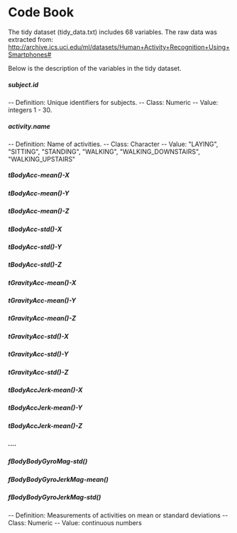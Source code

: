 # Code Book

The tidy dataset (tidy_data.txt) includes 68 variables. The raw data was extracted from: http://archive.ics.uci.edu/ml/datasets/Human+Activity+Recognition+Using+Smartphones#

Below is the description of the variables in the tidy dataset.

##### subject.id

-- Definition: Unique identifiers for subjects. 
-- Class: Numeric
-- Value: integers 1 - 30.

##### activity.name

-- Definition: Name of activities. 
-- Class: Character
-- Value: "LAYING", "SITTING", "STANDING", "WALKING", "WALKING_DOWNSTAIRS", "WALKING_UPSTAIRS"

##### tBodyAcc-mean()-X
##### tBodyAcc-mean()-Y
##### tBodyAcc-mean()-Z
##### tBodyAcc-std()-X
##### tBodyAcc-std()-Y
##### tBodyAcc-std()-Z
##### tGravityAcc-mean()-X
##### tGravityAcc-mean()-Y
##### tGravityAcc-mean()-Z
##### tGravityAcc-std()-X
##### tGravityAcc-std()-Y
##### tGravityAcc-std()-Z
##### tBodyAccJerk-mean()-X
##### tBodyAccJerk-mean()-Y
##### tBodyAccJerk-mean()-Z
##### .... 
##### fBodyBodyGyroMag-std()
##### fBodyBodyGyroJerkMag-mean()
##### fBodyBodyGyroJerkMag-std()

-- Definition: Measurements of activities on mean or standard deviations
-- Class: Numeric
-- Value: continuous numbers
